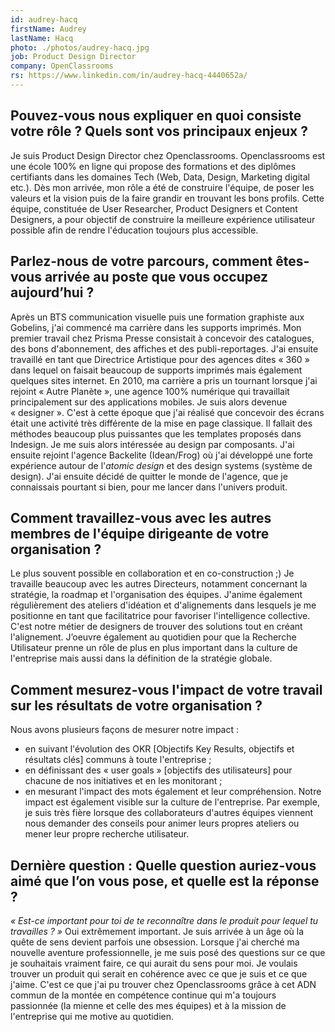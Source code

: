 ```yaml
---
id: audrey-hacq
firstName: Audrey
lastName: Hacq
photo: ./photos/audrey-hacq.jpg
job: Product Design Director
company: OpenClassrooms
rs: https://www.linkedin.com/in/audrey-hacq-4440652a/
---
```



## Pouvez-vous nous expliquer en quoi consiste votre rôle ? Quels sont vos principaux enjeux ?

Je suis Product Design Director chez Openclassrooms. Openclassrooms est une école 100% en ligne qui propose des formations et des diplômes certifiants dans les domaines Tech (Web, Data, Design, Marketing digital etc.). Dès mon arrivée, mon rôle a été de construire l'équipe, de poser les valeurs et la vision puis de la faire grandir en trouvant les bons profils. Cette équipe, constituée de User Researcher, Product Designers et Content Designers, a pour objectif de construire la meilleure expérience utilisateur possible afin de rendre l'éducation toujours plus accessible.

## Parlez-nous de votre parcours, comment êtes-vous arrivée au poste que vous occupez aujourd’hui ?

Après un BTS communication visuelle puis une formation graphiste aux Gobelins, j'ai commencé ma carrière dans les supports imprimés. Mon premier travail chez Prisma Presse consistait à concevoir des catalogues, des bons d'abonnement, des affiches et des publi-reportages. J'ai ensuite travaillé en tant que Directrice Artistique pour des agences dites « 360 » dans lequel on faisait beaucoup de supports imprimés mais également quelques sites internet. En 2010, ma carrière a pris un tournant lorsque j'ai rejoint « Autre Planète », une agence 100% numérique qui travaillait principalement sur des applications mobiles. Je suis alors devenue « designer ». C'est à cette époque que j'ai réalisé que concevoir des écrans était une activité très différente de la mise en page classique. Il fallait des méthodes beaucoup plus puissantes que les templates proposés dans Indesign. Je me suis alors intéressée au design par composants. J'ai ensuite rejoint l'agence Backelite (Idean/Frog) où j'ai développé une forte expérience autour de l'*atomic design* et des design systems (système de design). J'ai ensuite décidé de quitter le monde de l'agence, que je connaissais pourtant si bien, pour me lancer dans l'univers produit.


## Comment travaillez-vous avec les autres membres de l'équipe dirigeante de votre organisation ?

Le plus souvent possible en collaboration et en co-construction ;) Je travaille beaucoup avec les autres Directeurs, notamment concernant la stratégie, la roadmap et l'organisation des équipes. J'anime également régulièrement des ateliers d'idéation et d'alignements dans lesquels je me positionne en tant que facilitatrice pour favoriser l'intelligence collective. C'est notre métier de designers de trouver des solutions tout en créant l'alignement. J’oeuvre également au quotidien pour que la Recherche Utilisateur prenne un rôle de plus en plus important dans la culture de l'entreprise mais aussi dans la définition de la stratégie globale.


## Comment mesurez-vous l'impact de votre travail sur les résultats de votre organisation ?

Nous avons plusieurs façons de mesurer notre impact :
- en suivant l'évolution des OKR [Objectifs Key Results, objectifs et résultats clés] communs à toute l'entreprise ;
- en définissant des « user goals » [objectifs des utilisateurs] pour chacune de nos initiatives et en les monitorant ;
- en mesurant l'impact des mots également et leur compréhension. 
Notre impact est également visible sur la culture de l'entreprise. Par exemple, je suis très fière lorsque des collaborateurs d'autres équipes viennent nous demander des conseils pour animer leurs propres ateliers ou mener leur propre recherche utilisateur.

## Dernière question : Quelle question auriez-vous aimé que l’on vous pose, et quelle est la réponse ?

*« Est-ce important pour toi de te reconnaître dans le produit pour lequel tu travailles ? »* Oui extrêmement important. Je suis arrivée à un âge où la quête de sens devient parfois une obsession. Lorsque j'ai cherché ma nouvelle aventure professionnelle, je me suis posé des questions sur ce que je souhaitais vraiment faire, ce qui aurait du sens pour moi. Je voulais trouver un produit qui serait en cohérence avec ce que je suis et ce que j'aime. C'est ce que j'ai pu trouver chez Openclassrooms grâce à cet ADN commun de la montée en compétence continue qui m'a toujours passionnée (la mienne et celle des mes équipes) et à la mission de l'entreprise qui me motive au quotidien.
